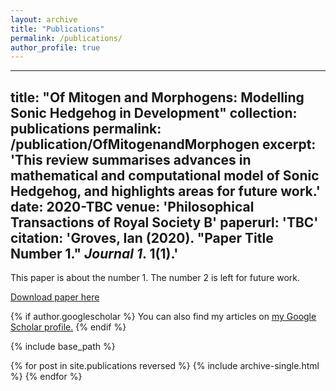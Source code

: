 ```yaml
---
layout: archive
title: "Publications"
permalink: /publications/
author_profile: true
---
```


---
title: "Of Mitogen and Morphogens: Modelling Sonic Hedgehog in Development"
collection: publications
permalink: /publication/OfMitogenandMorphogen
excerpt: 'This review summarises advances in mathematical and computational model of Sonic Hedgehog, and highlights areas for future work.'
date: 2020-TBC
venue: 'Philosophical Transactions of Royal Society B'
paperurl: 'TBC'
citation: 'Groves, Ian (2020). &quot;Paper Title Number 1.&quot; <i>Journal 1</i>. 1(1).'
---
This paper is about the number 1. The number 2 is left for future work.

[Download paper here](TBC)





{% if author.googlescholar %}
  You can also find my articles on <u><a href="{{author.googlescholar}}">my Google Scholar profile</a>.</u>
{% endif %}

{% include base_path %}

{% for post in site.publications reversed %}
  {% include archive-single.html %}
{% endfor %}
